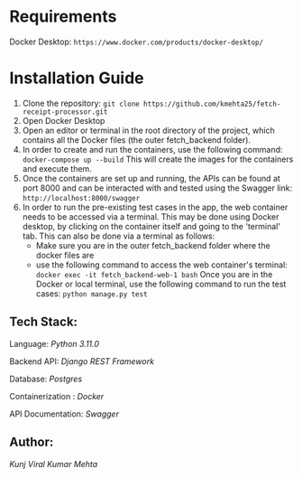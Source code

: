 # Requirements
Docker Desktop:
```https://www.docker.com/products/docker-desktop/```

# Installation Guide

1. Clone the repository:
   ```git clone https://github.com/kmehta25/fetch-receipt-processor.git```
2. Open Docker Desktop
3. Open an editor or terminal in the root directory of the project, which contains all the Docker files (the outer fetch_backend folder).
4. In order to create and run the containers, use the following command: ```docker-compose up --build```
   This will create the images for the containers and execute them.
5. Once the containers are set up and running, the APIs can be found at port 8000 and can be interacted with and tested using the Swagger link: ```http://localhost:8000/swagger```   
6. In order to run the pre-existing test cases in the app, the web container needs to be accessed via a terminal. This may be done using Docker desktop, by clicking on the container itself and going to the 'terminal' tab. This can also be done via a terminal as follows:
   - Make sure you are in the outer fetch_backend folder where the docker files are
   - use the following command to access the web container's terminal: ```docker exec -it fetch_backend-web-1 bash```
   Once you are in the Docker or local terminal, use the following command to run the test cases: ```python manage.py test```


## Tech Stack:

Language: *Python 3.11.0*

Backend API: *Django REST Framework*

Database: *Postgres*

Containerization : *Docker*

API Documentation: *Swagger*

## Author:
*Kunj Viral Kumar Mehta*
